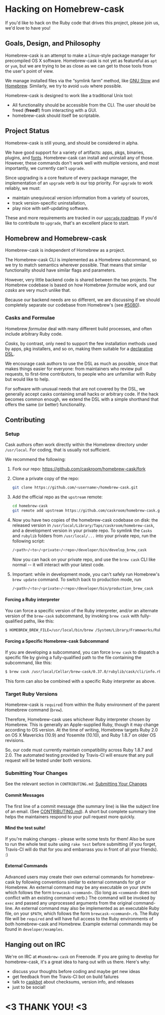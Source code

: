 # Hacking on Homebrew-cask

If you'd like to hack on the Ruby code that drives this project, please
join us, we'd love to have you!

## Goals, Design, and Philosophy

Homebrew-cask is an attempt to make a Linux-style package manager for
precompiled OS X software. Homebrew-cask is not yet as featureful as
`apt` or `yum`, but we are trying to be as close as we can get to those
tools from the user's point of view.

We manage installed files via the “symlink farm” method, like [GNU Stow](http://www.gnu.org/software/stow/)
and [Homebrew](http://brew.sh/). Similarly, we try to avoid `sudo`
where possible.

Homebrew-cask is designed to work like a traditional Unix tool:

- All functionality should be accessible from the CLI. The user should
  be freed (**freed!**) from interacting with a GUI.
- homebrew-cask should itself be scriptable.

## Project Status

Homebrew-cask is still young, and should be considered in alpha.

We have good support for a variety of artifacts: apps, pkgs, binaries,
plugins, and [fonts](https://github.com/caskroom/homebrew-fonts/).
Homebrew-cask can install and uninstall any of those. However, these
commands don't work well with multiple versions, and most importantly,
we currently can't `upgrade`.

Since upgrading is a core feature of every package manager, the
implementation of an `upgrade` verb is our top priority. For
`upgrade` to work reliably, we must:
- maintain unequivocal version information from a variety of sources,
- track version-specific uninstallation,
- play nice with self-updating software.

These and more requirements are tracked in our [`upgrade` roadmap](https://github.com/caskroom/homebrew-cask/issues/4678).
If you'd like to contribute to `upgrade`, that's an excellent place to start.

## Homebrew and Homebrew-cask

Homebrew-cask is independent of Homebrew as a project.

The Homebrew-cask CLI is implemented as a Homebrew subcommand,
so we try to match semantics wherever possible. That means that similar
functionality should have similar flags and parameters.

However, very little backend code is shared between the two projects.
The Homebrew codebase is based on how Homebrew *formulae* work, and our
*casks* are very much unlike that.

Because our backend needs are so different, we are discussing if
we should completely separate our codebase from Homebrew's
(see [#5080](https://github.com/caskroom/homebrew-cask/issues/5080)).

### Casks and Formulae

Homebrew *formulae* deal with many different build processes, and often
include arbitrary Ruby code.

*Casks*, by contrast, only need to support the few installation methods
used by apps, pkg installers, and so on, making them suitable for a
[declarative DSL](https://github.com/caskroom/homebrew-cask/blob/master/doc/CASK_LANGUAGE_REFERENCE.md).

We encourage cask authors to use the DSL as much as possible, since
that makes things easier for everyone: from maintainers who review
pull requests, to first-time contributors, to people who are unfamiliar
with Ruby but would like to help.

For software with unusual needs that are not covered by the DSL, we
generally accept casks containing small hacks or arbitrary code.
If the hack becomes common enough, we extend the DSL with a simple
shorthand that offers the same (or better) functionality.

## Contributing

### Setup

Cask authors often work directly within the Homebrew directory
under `/usr/local`.  For coding, that is usually not sufficient.

We recommend the following:

1. Fork our repo: <https://github.com/caskroom/homebrew-cask/fork>
2. Clone a private copy of the repo:

	```bash
	git clone https://github.com/<username>/homebrew-cask.git
	```

3. Add the official repo as the `upstream` remote:

	```bash
	cd homebrew-cask
	git remote add upstream https://github.com/caskroom/homebrew-cask.git
	```

4. Now you have two copies of the homebrew-cask codebase on disk: the
   released version in `/usr/local/Library/Taps/caskroom/homebrew-cask`, and a
   development version in your private repo.  To symlink the `Casks`
   and `rubylib` folders from `/usr/local/...` into your private repo,
   run the following script:

	```bash
	/<path>/<to>/<private>/<repo>/developer/bin/develop_brew_cask
	```
   Now you can hack on your private repo, and use the `brew cask`
   CLI like normal -- it will interact with your latest code.

5. Important: while in development mode, you can't safely run
   Homebrew's `brew update` command.  To switch back to production
   mode, run

	```bash
	/<path>/<to>/<private>/<repo>/developer/bin/production_brew_cask
	```

#### Forcing a Ruby interpreter

You can force a specific version of the Ruby interpreter, and/or an
alternate version of the `brew-cask` subcommand, by invoking `brew cask`
with fully-qualified paths, like this:

```bash
$ HOMEBREW_BREW_FILE=/usr/local/bin/brew /System/Library/Frameworks/Ruby.framework/Versions/Current/usr/bin/ruby /usr/local/Library/brew.rb /usr/local/bin/brew-cask.rb help
```

#### Forcing a Specific Homebrew-cask Subcommand

If you are developing a subcommand, you can force `brew cask` to dispatch a
specific file by giving a fully-qualified path to the file containing the
subcommand, like this:

```bash
$ brew cask /usr/local/Cellar/brew-cask/0.37.0/rubylib/cask/cli/info.rb google-chrome
```

This form can also be combined with a specific Ruby interpreter as above.

### Target Ruby Versions

Homebrew-cask is `require`d from within the Ruby environment of the parent
Homebrew command (`brew`).

Therefore, Homebrew-cask uses whichever Ruby interpreter chosen by Homebrew.
This is generally an Apple-supplied Ruby, though it may change according to
OS version.  At the time of writing, Homebrew targets Ruby 2.0 on OS X
Mavericks (10.9) and Yosemite (10.10), and Ruby 1.8.7 on older OS revisions.

So, our code must currently maintain compatibility across Ruby 1.8.7 and
2.0.  The automated testing provided by Travis-CI will ensure that any pull
request will be tested under both versions.

### Submitting Your Changes

See the relevant section in `CONTRIBUTING.md`:
[Submitting Your Changes](../CONTRIBUTING.md#submitting-your-changes)

#### Commit Messages

The first line of a commit message (the summary line) is like the subject
line of an email. (See [CONTRIBUTING.md](../CONTRIBUTING.md#commit-messages)).
A short but complete summary line helps the maintainers respond to your
pull request more quickly.

#### Mind the test suite!

If you're making changes - please write some tests for them! Also be sure to
run the whole test suite using `rake test` before submitting (if you forget,
Travis-CI will do that for you and embarrass you in front of all your friends). :)

#### External Commands

Advanced users may create their own external commands for homebrew-cask by
following conventions similar to external commands for git or Homebrew.  An
external command may be any executable on your `$PATH` which follows the
form `brewcask-<command>`.  (So long as `<command>` does not conflict with
an existing command verb.)  The command will be invoked by `exec` and passed
any unprocessed arguments from the original command-line.  An external
command may also be implemented as an executable Ruby file, on your `$PATH`,
which follows the form `brewcask-<command>.rb`.  The Ruby file will be
`required` and will have full access to the Ruby environments of both
homebrew-cask and Homebrew.  Example external commands may be found in
`developer/examples`.

## Hanging out on IRC

We're on IRC at `#homebrew-cask` on Freenode. If you are going to develop for
homebrew-cask, it's a great idea to hang out with us there. Here's why:

- discuss your thoughts before coding and maybe get new ideas
- get feedback from the Travis-CI bot on build failures
- talk to [caskbot](https://github.com/passcod/caskbot) about checksums, version info, and releases
- just to be social!

# <3 THANK YOU! <3

